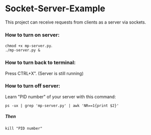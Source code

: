 # Socket-Server-Example
This project can receive requests from clients as a server via sockets.

### How to turn on server:
  ``chmod +x mp-server.py``.  
  ``./mp-server.py &``

### How to turn back to terminal:
Press CTRL+X". 
(Server is still running)

### How to turn off server:
Learn "PID number" of your server with this command:

  ``ps -ux | grep 'mp-server.py' | awk 'NR==1{print $2}'``
##### Then

  ``kill "PID number"``
